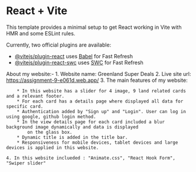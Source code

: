 # React + Vite

This template provides a minimal setup to get React working in Vite with HMR and some ESLint rules.

Currently, two official plugins are available:

- [@vitejs/plugin-react](https://github.com/vitejs/vite-plugin-react/blob/main/packages/plugin-react/README.md) uses [Babel](https://babeljs.io/) for Fast Refresh
- [@vitejs/plugin-react-swc](https://github.com/vitejs/vite-plugin-react-swc) uses [SWC](https://swc.rs/) for Fast Refresh


About my website:-
    1. Website name: Greenland Super Deals
    2. Live site url: https://assignment-9-e061d.web.app/
    3. The main features of my website:

        * In this website has a slider for 4 image, 9 land related cards and a relevant footer.
        * For each card has a details page where displayed all data for specific card.
        * Authentication added by "Sign up" and "Login". User can log in using google, github login method.
        * In the view details page for each card included a blur background image dynamically and data is displayed
            on the glass box.
        * Dynamic title is added in the title bar.            
        * Responsiveness for mobile devices, tablet devices and large devices is applied in this website.

    4. In this website inclueded : "Animate.css", "React Hook Form", "Swiper slider"       